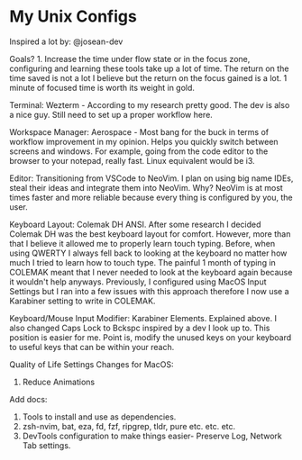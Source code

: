 # My Unix Configs

Inspired a lot by: @josean-dev

Goals? 1. Increase the time under flow state or in the focus zone, configuring and learning these tools take up a lot of time. The return on the time saved is not a lot I believe but the return on the focus gained is a lot. 1 minute of focused time is worth its weight in gold.

Terminal: Wezterm - According to my research pretty good. The dev is also a nice guy. Still need to set up a proper workflow here.

Workspace Manager: Aerospace - Most bang for the buck in terms of workflow improvement in my opinion. Helps you quickly switch between screens and windows. For example, going from the code editor to the browser to your notepad, really fast. Linux equivalent would be i3.

Editor: Transitioning from VSCode to NeoVim. I plan on using big name IDEs, steal their ideas and integrate them into NeoVim. Why? NeoVim is at most times faster and more reliable because every thing is configured by you, the user.


Keyboard Layout: Colemak DH ANSI. After some research I decided Colemak DH was the best keyboard layout for comfort. However, more than that I believe it allowed me to properly learn touch typing. Before, when using QWERTY I always fell back to looking at the keyboard no matter how much I tried to learn how to touch type. The painful 1 month of typing in COLEMAK meant that I never needed to look at the keyboard again because it wouldn't help anyways. Previously, I configured using MacOS Input Settings but I ran into a few issues with this approach therefore I now use a Karabiner setting to write in COLEMAK.

Keyboard/Mouse Input Modifier: Karabiner Elements. Explained above. I also changed Caps Lock to Bckspc inspired by a dev I look up to. This position is easier for me. Point is, modify the unused keys on your keyboard to useful keys that can be within your reach.


Quality of Life Settings Changes for MacOS:
1. Reduce Animations

Add docs:
1. Tools to install and use as dependencies.
2. zsh-nvim, bat, eza, fd, fzf, ripgrep, tldr, pure etc. etc. etc.
3. DevTools configuration to make things easier- Preserve Log, Network Tab settings.
